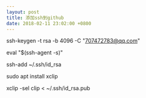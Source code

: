 ```yaml
---
layout: post
title: 添加ssh到github
date: 2018-02-11 23:02:00 +0800
---
```


ssh-keygen -t rsa -b 4096 -C "707472783@qq.com"

eval "$(ssh-agent -s)"

ssh-add ~/.ssh/id_rsa

sudo apt install xclip

xclip -sel clip < ~/.ssh/id_rsa.pub
